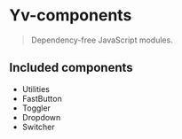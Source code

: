 # Yv-components

> Dependency-free JavaScript modules.

## Included components

* Utilities
* FastButton
* Toggler
* Dropdown
* Switcher
